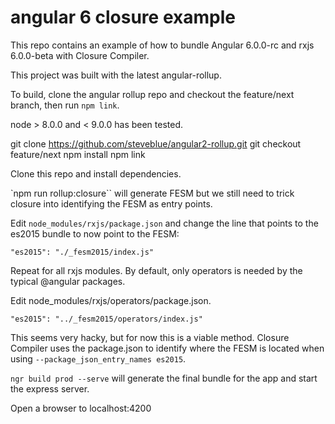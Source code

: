 # angular 6 closure example

This repo contains an example of how to bundle Angular 6.0.0-rc and rxjs 6.0.0-beta with Closure Compiler.

This project was built with the latest angular-rollup.

To build, clone the angular rollup repo and checkout the feature/next branch, then run `npm link`. 

node > 8.0.0 and < 9.0.0 has been tested.

git clone https://github.com/steveblue/angular2-rollup.git
git checkout feature/next
npm install
npm link


Clone this repo and install dependencies.

`npm run rollup:closure`` will generate FESM but we still need to trick closure into identifying the FESM as entry points.

Edit `node_modules/rxjs/package.json` and change the line that points to the es2015 bundle to now point to the FESM:

`"es2015": "./_fesm2015/index.js"`

Repeat for all rxjs modules. By default, only operators is needed by the typical @angular packages.

Edit node_modules/rxjs/operators/package.json.

`"es2015": "../_fesm2015/operators/index.js"`

This seems very hacky, but for now this is a viable method. Closure Compiler uses the package.json to identify where the FESM is located when using `--package_json_entry_names es2015`. 


`ngr build prod --serve` will generate the final bundle for the app and start the express server.

Open a browser to localhost:4200













